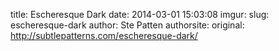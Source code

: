 title: Escheresque Dark
date: 2014-03-01 15:03:08
imgur: 
slug: escheresque-dark
author: Ste Patten
authorsite: 
original: http://subtlepatterns.com/escheresque-dark/

